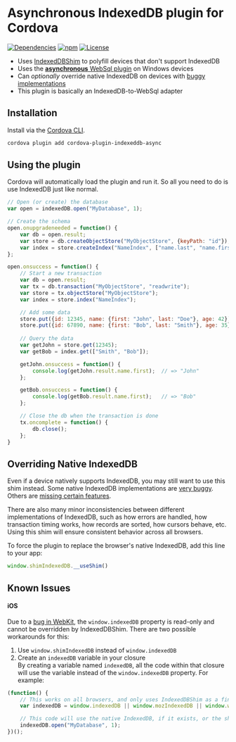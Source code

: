 Asynchronous IndexedDB plugin for Cordova
================================

[![Dependencies](https://img.shields.io/david/dev/ABB-Austin/cordova-plugin-indexeddb-async.svg)](https://david-dm.org/axemclion/indexeddbshim)
[![npm](http://img.shields.io/npm/v/cordova-plugin-indexeddb-async.svg)](https://www.npmjs.com/package/indexeddbshim)
[![License](https://img.shields.io/npm/l/cordova-plugin-indexeddb-async.svg)](LICENSE-APACHE)

* Uses [IndexedDBShim](https://github.com/axemclion/IndexedDBShim) to polyfill devices that don't support IndexedDB
* Uses the [__asynchronous__ WebSql plugin](https://github.com/Thinkwise/cordova-plugin-websql) on Windows devices
* Can _optionally_ override native IndexedDB on devices with [buggy implementations](http://www.raymondcamden.com/2014/9/25/IndexedDB-on-iOS-8--Broken-Bad)
* This plugin is basically an IndexedDB-to-WebSql adapter


Installation
--------------------------
Install via the [Cordova CLI](https://cordova.apache.org/docs/en/edge/guide_cli_index.md.html).

````bash
cordova plugin add cordova-plugin-indexeddb-async
````


Using the plugin
--------------------------
Cordova will automatically load the plugin and run it.  So all you need to do is use IndexedDB just like normal.

````javascript
// Open (or create) the database
var open = indexedDB.open("MyDatabase", 1);

// Create the schema
open.onupgradeneeded = function() {
    var db = open.result;
    var store = db.createObjectStore("MyObjectStore", {keyPath: "id"});
    var index = store.createIndex("NameIndex", ["name.last", "name.first"]);
};

open.onsuccess = function() {
    // Start a new transaction
    var db = open.result;
    var tx = db.transaction("MyObjectStore", "readwrite");
    var store = tx.objectStore("MyObjectStore");
    var index = store.index("NameIndex");

    // Add some data
    store.put({id: 12345, name: {first: "John", last: "Doe"}, age: 42});
    store.put({id: 67890, name: {first: "Bob", last: "Smith"}, age: 35});
    
    // Query the data
    var getJohn = store.get(12345);
    var getBob = index.get(["Smith", "Bob"]);

    getJohn.onsuccess = function() {
        console.log(getJohn.result.name.first);  // => "John"
    };

    getBob.onsuccess = function() {
        console.log(getBob.result.name.first);   // => "Bob"
    };

    // Close the db when the transaction is done
    tx.oncomplete = function() {
        db.close();
    };
}
````


Overriding Native IndexedDB
--------------------------
Even if a device natively supports IndexedDB, you may still want to use this shim instead.  Some native IndexedDB implementations are [very buggy](http://www.raymondcamden.com/2014/9/25/IndexedDB-on-iOS-8--Broken-Bad).  Others are [missing certain features](http://codepen.io/cemerick/pen/Itymi).  

There are also many minor inconsistencies between different implementations of IndexedDB, such as how errors are handled, how transaction timing works, how records are sorted, how cursors behave, etc.  Using this shim will ensure consistent behavior across all browsers.

To force the plugin to replace the browser's native IndexedDB, add this line to your app:

````javascript
window.shimIndexedDB.__useShim()
````


Known Issues
--------------------------
#### iOS
Due to a [bug in WebKit](https://bugs.webkit.org/show_bug.cgi?id=137034), the `window.indexedDB` property is read-only and cannot be overridden by IndexedDBShim.  There are two possible workarounds for this:

1. Use `window.shimIndexedDB` instead of `window.indexedDB` 
2. Create an `indexedDB` variable in your closure<br>
By creating a variable named `indexedDB`, all the code within that closure will use the variable instead of the `window.indexedDB` property.  For example:

````javascript
(function() {
    // This works on all browsers, and only uses IndexedDBShim as a final fallback 
    var indexedDB = window.indexedDB || window.mozIndexedDB || window.webkitIndexedDB || window.msIndexedDB || window.shimIndexedDB;

    // This code will use the native IndexedDB, if it exists, or the shim otherwise
    indexedDB.open("MyDatabase", 1);
})();
````

